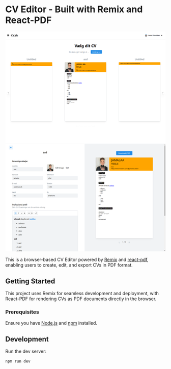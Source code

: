# CV Editor - Built with Remix and React-PDF

![Application](screenshots/application2.png)
![Edit](screenshots/edit.png)

This is a browser-based CV Editor powered by [Remix](https://remix.run/) and [react-pdf](https://react-pdf.dev/), enabling users to create, edit, and export CVs in PDF format.

## Getting Started

This project uses Remix for seamless development and deployment, with React-PDF for rendering CVs as PDF documents directly in the browser.

### Prerequisites

Ensure you have [Node.js](https://nodejs.org/) and [npm](https://www.npmjs.com/) installed.

## Development

Run the dev server:

```bash
npm run dev
```
